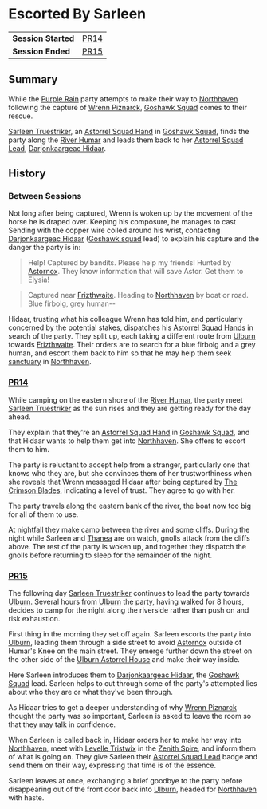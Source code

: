# Escorted By Sarleen

|||
| --- | --- |
| **Session Started** | [PR14](../../sessions/PR14.md) | storyline.2
| **Session Ended** | [PR15](../../sessions/PR15.md) |

## Summary

While the [Purple Rain](../../campaigns/C1-purple-rain.md) party attempts to make their way to [Northhaven](../../places/cities/northhaven.md) following the capture of [Wrenn Piznarck](../../characters/wrenn-piznarck.md), [Goshawk Squad](../../organisations/government/astorrel/squads/goshawk-squad.md) comes to their rescue.

[Sarleen Truestriker](../../characters/sarleen-truestriker.md), an [Astorrel Squad Hand](../../organisations/government/astorrel/ranks/astorrel-squad-hand.md) in [Goshawk Squad](../../organisations/government/astorrel/squads/goshawk-squad.md), finds the party along the [River Humar](../../places/rivers-lakes/river-humar.md) and leads them back to her [Astorrel Squad Lead](../../organisations/government/astorrel/ranks/astorrel-squad-lead.md), [Darjonkaargeac Hidaar](../../characters/darjonkaargeac-hidaar.md).

## History

### Between Sessions

Not long after being captured, Wrenn is woken up by the movement of the horse he is draped over. Keeping his composure, he manages to cast Sending with the copper wire coiled around his wrist, contacting [Darjonkaargeac Hidaar](../../characters/darjonkaargeac-hidaar.md) ([Goshawk squad](../../organisations/government/astorrel/squads/goshawk-squad.md) lead) to explain his capture and the danger the party is in:

> Help! Captured by bandits. Please help my friends! Hunted by [Astornox](../../organisations/government/astornox/astornox.md). They know information that will save Astor. Get them to Elysia!

> Captured near [Frizthwaite](../../places/villages/frizthwaite.md). Heading to [Northhaven](../../places/cities/northhaven.md) by boat or road. Blue firbolg, grey human--

Hidaar, trusting what his colleague Wrenn has told him, and particularly concerned by the potential stakes, dispatches his [Astorrel Squad Hands](../../organisations/government/astorrel/ranks/astorrel-squad-hand.md) in search of the party. They split up, each taking a different route from [Ulburn](../../places/villages/ulburn.md) towards [Frizthwaite](../../places/villages/frizthwaite.md). Their orders are to search for a blue firbolg and a grey human, and escort them back to him so that he may help them seek [sanctuary](../../organisations/government/astorrel/sanctuary.md) in [Northhaven](../../places/cities/northhaven.md).

### [PR14](../../sessions/PR14.md)

While camping on the eastern shore of the [River Humar](../../places/rivers-lakes/river-humar.md), the party meet [Sarleen Truestriker](../../characters/sarleen-truestriker.md) as the sun rises and they are getting ready for the day ahead.

They explain that they're an [Astorrel Squad Hand](../../organisations/government/astorrel/ranks/astorrel-squad-hand.md) in [Goshawk Squad](../../organisations/government/astorrel/squads/goshawk-squad.md), and that Hidaar wants to help them get into [Northhaven](../../places/cities/northhaven.md). She offers to escort them to him.

The party is reluctant to accept help from a stranger, particularly one that knows who they are, but she convinces them of her trustworthiness when she reveals that Wrenn messaged Hidaar after being captured by [The Crimson Blades](../../organisations/criminals/the-crimson-blades.md), indicating a level of trust. They agree to go with her.

The party travels along the eastern bank of the river, the boat now too big for all of them to use.

At nightfall they make camp between the river and some cliffs. During the night while Sarleen and [Thanea](../../../astarus/people/thanea.md) are on watch, gnolls attack from the cliffs above. The rest of the party is woken up, and together they dispatch the gnolls before returning to sleep for the remainder of the night.

### [PR15](../../sessions/PR15.md)

The following day [Sarleen Truestriker](../../characters/sarleen-truestriker.md) continues to lead the party towards [Ulburn](../../places/villages/ulburn.md). Several hours from [Ulburn](../../places/villages/ulburn.md) the party, having walked for 8 hours, decides to camp for the night along the riverside rather than push on and risk exhaustion.

First thing in the morning they set off again. Sarleen escorts the party into [Ulburn](../../places/villages/ulburn.md), leading them through a side street to avoid [Astornox](../../organisations/government/astornox/astornox.md) outside of Humar's Knee on the main street. They emerge further down the street on the other side of the [Ulburn Astorrel House](../../places/buildings/ulburn-astorrel-house.md) and make their way inside.

Here Sarleen introduces them to [Darjonkaargeac Hidaar](../../characters/darjonkaargeac-hidaar.md), the [Goshawk Squad](../../organisations/government/astorrel/squads/goshawk-squad.md) lead. Sarleen helps to cut through some of the party's attempted lies about who they are or what they've been through.

As Hidaar tries to get a deeper understanding of why [Wrenn Piznarck](../../characters/wrenn-piznarck.md) thought the party was so important, Sarleen is asked to leave the room so that they may talk in confidence.

When Sarleen is called back in, Hidaar orders her to make her way into [Northhaven](../../places/cities/northhaven.md), meet with [Levelle Tristwix](../../characters/levelle-tristwix.md) in the [Zenith Spire](../../places/buildings/zenith-spire.md), and inform them of what is going on. They give Sarleen their [Astorrel Squad Lead](../../organisations/government/astorrel/ranks/astorrel-squad-lead.md) badge and send them on their way, expressing that time is of the essence.

Sarleen leaves at once, exchanging a brief goodbye to the party before disappearing out of the front door back into [Ulburn](../../places/villages/ulburn.md), headed for [Northhaven](../../places/cities/northhaven.md) with haste.
